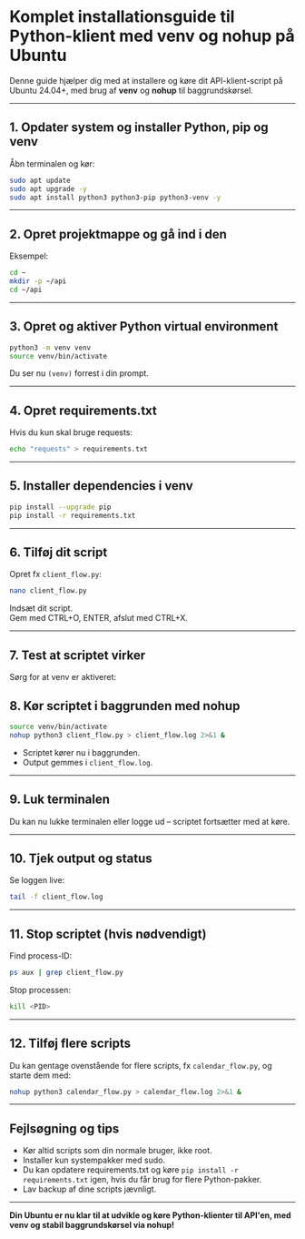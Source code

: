 # Komplet installationsguide til Python-klient med venv og nohup på Ubuntu

Denne guide hjælper dig med at installere og køre dit API-klient-script på Ubuntu 24.04+, med brug af **venv** og **nohup** til baggrundskørsel.

---

## 1. Opdater system og installer Python, pip og venv

Åbn terminalen og kør:
```bash
sudo apt update
sudo apt upgrade -y
sudo apt install python3 python3-pip python3-venv -y
```

---

## 2. Opret projektmappe og gå ind i den

Eksempel:
```bash
cd ~
mkdir -p ~/api
cd ~/api
```

---

## 3. Opret og aktiver Python virtual environment

```bash
python3 -m venv venv
source venv/bin/activate
```
Du ser nu `(venv)` forrest i din prompt.

---

## 4. Opret requirements.txt

Hvis du kun skal bruge requests:
```bash
echo "requests" > requirements.txt
```

---

## 5. Installer dependencies i venv

```bash
pip install --upgrade pip
pip install -r requirements.txt
```

---

## 6. Tilføj dit script

Opret fx `client_flow.py`:
```bash
nano client_flow.py
```
Indsæt dit script.  
Gem med CTRL+O, ENTER, afslut med CTRL+X.

---

## 7. Test at scriptet virker

Sørg for at venv er aktiveret:


## 8. Kør scriptet i baggrunden med nohup

```bash
source venv/bin/activate
nohup python3 client_flow.py > client_flow.log 2>&1 &
```

- Scriptet kører nu i baggrunden.
- Output gemmes i `client_flow.log`.

---

## 9. Luk terminalen

Du kan nu lukke terminalen eller logge ud – scriptet fortsætter med at køre.

---

## 10. Tjek output og status

Se loggen live:
```bash
tail -f client_flow.log
```

---

## 11. Stop scriptet (hvis nødvendigt)

Find process-ID:
```bash
ps aux | grep client_flow.py
```
Stop processen:
```bash
kill <PID>
```

---

## 12. Tilføj flere scripts

Du kan gentage ovenstående for flere scripts, fx `calendar_flow.py`, og starte dem med:
```bash
nohup python3 calendar_flow.py > calendar_flow.log 2>&1 &
```

---

## Fejlsøgning og tips

- Kør altid scripts som din normale bruger, ikke root.
- Installer kun systempakker med sudo.
- Du kan opdatere requirements.txt og køre `pip install -r requirements.txt` igen, hvis du får brug for flere Python-pakker.
- Lav backup af dine scripts jævnligt.

---

**Din Ubuntu er nu klar til at udvikle og køre Python-klienter til API'en, med venv og stabil baggrundskørsel via nohup!**
